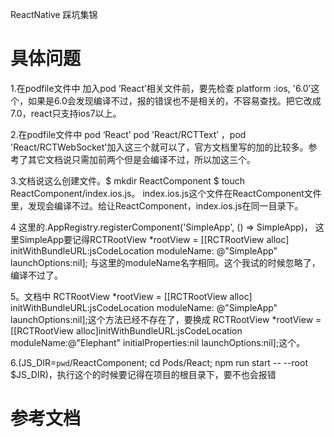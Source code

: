 ReactNative 踩坑集锦

# 具体问题
1.在podfile文件中 加入pod ‘React’相关文件前，要先检查 platform :ios, '6.0’这个，如果是6.0会发现编译不过，报的错误也不是相关的，不容易查找。把它改成7.0，react只支持ios7以上。
 
2.在podfile文件中   pod ‘React’   pod 'React/RCTText’ ，pod 'React/RCTWebSocket'加入这三个就可以了，官方文档里写的加的比较多。参考了其它文档说只需加前两个但是会编译不过，所以加这三个。
 
3.文档说这么创建文件。$ mkdir ReactComponent $ touch ReactComponent/index.ios.js。 index.ios.js这个文件在ReactComponent文件里，发现会编译不过。给让ReactComponent，index.ios.js在同一目录下。
 
4  这里的.AppRegistry.registerComponent('SimpleApp', () => SimpleApp)， 这里SimpleApp要记得RCTRootView *rootView = [[RCTRootView alloc] initWithBundleURL:jsCodeLocation
moduleName: @"SimpleApp" launchOptions:nil]; 与这里的moduleName名字相同。这个我试的时候忽略了，编译不过了。
 
5。文档中 RCTRootView *rootView = [[RCTRootView alloc] initWithBundleURL:jsCodeLocation
moduleName: @"SimpleApp" launchOptions:nil];这个方法已经不存在了，要换成    RCTRootView *rootView = [[RCTRootView alloc]initWithBundleURL:jsCodeLocation moduleName:@"Elephant" initialProperties:nil launchOptions:nil];这个。
 
6.(JS_DIR=`pwd`/ReactComponent; cd Pods/React; npm run start -- --root $JS_DIR)，执行这个的时候要记得在项目的根目录下，要不也会报错

# 参考文档
[](http://www.jianshu.com/p/582e3031aa0c?nomobile=yes)

